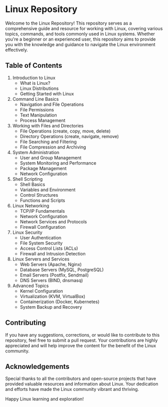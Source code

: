 
<!DOCTYPE html>
<html>
<head>
  <meta charset="UTF-8">
  <title>Linux Repository</title>
</head>
<body>
  <h1>Linux Repository</h1>
  <p>Welcome to the Linux Repository! This repository serves as a comprehensive guide and resource for working with Linux,
    covering various topics, commands, and tools commonly used in Linux systems. Whether you're a beginner or an experienced
    user, this repository aims to provide you with the knowledge and guidance to navigate the Linux environment effectively.</p>
  <h2>Table of Contents</h2>
  <ol>
    <li>
      Introduction to Linux
      <ul>
        <li>What is Linux?</li>
        <li>Linux Distributions</li>
        <li>Getting Started with Linux</li>
      </ul>
    </li>
    <li>
      Command Line Basics
      <ul>
        <li>Navigation and File Operations</li>
        <li>File Permissions</li>
        <li>Text Manipulation</li>
        <li>Process Management</li>
      </ul>
    </li>
    <li>
      Working with Files and Directories
      <ul>
        <li>File Operations (create, copy, move, delete)</li>
        <li>Directory Operations (create, navigate, remove)</li>
        <li>File Searching and Filtering</li>
        <li>File Compression and Archiving</li>
      </ul>
    </li>
    <li>
      System Administration
      <ul>
        <li>User and Group Management</li>
        <li>System Monitoring and Performance</li>
        <li>Package Management</li>
        <li>Network Configuration</li>
      </ul>
    </li>
    <li>
      Shell Scripting
      <ul>
        <li>Shell Basics</li>
        <li>Variables and Environment</li>
        <li>Control Structures</li>
        <li>Functions and Scripts</li>
      </ul>
    </li>
    <li>
      Linux Networking
      <ul>
        <li>TCP/IP Fundamentals</li>
        <li>Network Configuration</li>
        <li>Network Services and Protocols</li>
        <li>Firewall Configuration</li>
      </ul>
    </li>
    <li>
      Linux Security
      <ul>
        <li>User Authentication</li>
        <li>File System Security</li>
        <li>Access Control Lists (ACLs)</li>
        <li>Firewall and Intrusion Detection</li>
      </ul>
    </li>
    <li>
      Linux Servers and Services
      <ul>
        <li>Web Servers (Apache, Nginx)</li>
        <li>Database Servers (MySQL, PostgreSQL)</li>
        <li>Email Servers (Postfix, Sendmail)</li>
        <li>DNS Servers (BIND, dnsmasq)</li>
      </ul>
    </li>
    <li>
      Advanced Topics
      <ul>
        <li>Kernel Configuration</li>
        <li>Virtualization (KVM, VirtualBox)</li>
        <li>Containerization (Docker, Kubernetes)</li>
        <li>System Backup and Recovery</li>
      </ul>
    </li>
  </ol>
  <h2>Contributing</h2>
  <p>If you have any suggestions, corrections, or would like to contribute to this repository, feel free to submit a pull
    request. Your contributions are highly appreciated and will help improve the content for the benefit of the Linux
    community.</p>
  <h2>Acknowledgements</h2>
  <p>Special thanks to all the contributors and open-source projects that have provided valuable resources and information
    about Linux. Your dedication and efforts have made the Linux community vibrant and thriving.</p>
  <p>Happy Linux learning and exploration!</p>
</body>
</html>
